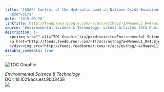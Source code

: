 ```yaml
---
title: '[ASAP] Control of the Hydraulic Load on Nitrous Oxide Emissions from Cascade
  Reservoirs'
date: '2019-09-26'
linkTitle: http://feedproxy.google.com/~r/acs/esthag/~3/MwaewL1_Dv4/acs.est.9b03438
source: 'Environmental Science & Technology: Latest Articles (ACS Publications)'
description: |-
  <p><img src="" alt="TOC Graphic"/></p><div><cite>Environmental Science & Technology</cite></div><div>DOI: 10.1021/acs.est.9b03438</div><div class="feedflare">
  <a href="http://feeds.feedburner.com/~ff/acs/esthag?a=MwaewL1_Dv4:Sje7O2xsAr8:yIl2AUoC8zA"><img src="http://feeds.feedburner.com/~ff/acs/esthag?d=yIl2AUoC8zA" border="0"></img></a>
  </div><img src="http://feeds.feedburner.com/~r/acs/esthag/~4/MwaewL1_Dv4" height="1" width="1" ...
disable_comments: true
---
```

<p><img src="" alt="TOC Graphic"/></p><div><cite>Environmental Science & Technology</cite></div><div>DOI: 10.1021/acs.est.9b03438</div><div class="feedflare">
<a href="http://feeds.feedburner.com/~ff/acs/esthag?a=MwaewL1_Dv4:Sje7O2xsAr8:yIl2AUoC8zA"><img src="http://feeds.feedburner.com/~ff/acs/esthag?d=yIl2AUoC8zA" border="0"></img></a>
</div><img src="http://feeds.feedburner.com/~r/acs/esthag/~4/MwaewL1_Dv4" height="1" width="1" ...